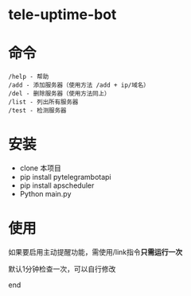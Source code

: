 # tele-uptime-bot

# 命令

```
/help - 帮助
/add - 添加服务器（使用方法 /add + ip/域名）
/del - 删除服务器（使用方法同上）
/list - 列出所有服务器
/test - 检测服务器
```

# 安装

- clone 本项目
- pip install pytelegrambotapi
- pip install apscheduler
- Python main.py

# 使用

如果要启用主动提醒功能，需使用/link指令**只需运行一次**

默认1分钟检查一次，可以自行修改

end
